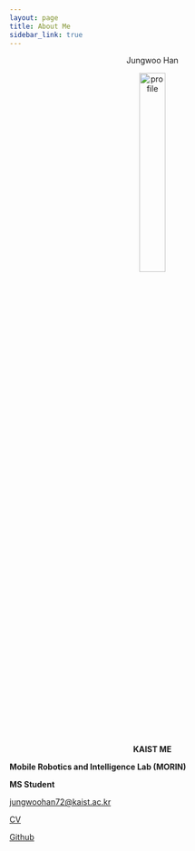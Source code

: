 ```yaml
---
layout: page
title: About Me
sidebar_link: true
---
```


<center> Jungwoo Han </center>

<p align="center">
    <img src = "https://user-images.githubusercontent.com/45442859/128219290-d445b47f-7268-4147-bfa8-cb2826b1023b.jpg" alt = "profile" width = "30%" height = "30%"/>
</p>

**<center>KAIST ME</center>**


**Mobile Robotics and Intelligence Lab (MORIN)**

**MS Student**

jungwoohan72@kaist.ac.kr

[CV](https://drive.google.com/file/d/1OhnFl7uS7LvuaBuK56f3yfH8wuUROfHZ/)

[Github](https://github.com/jungwoohan72/)